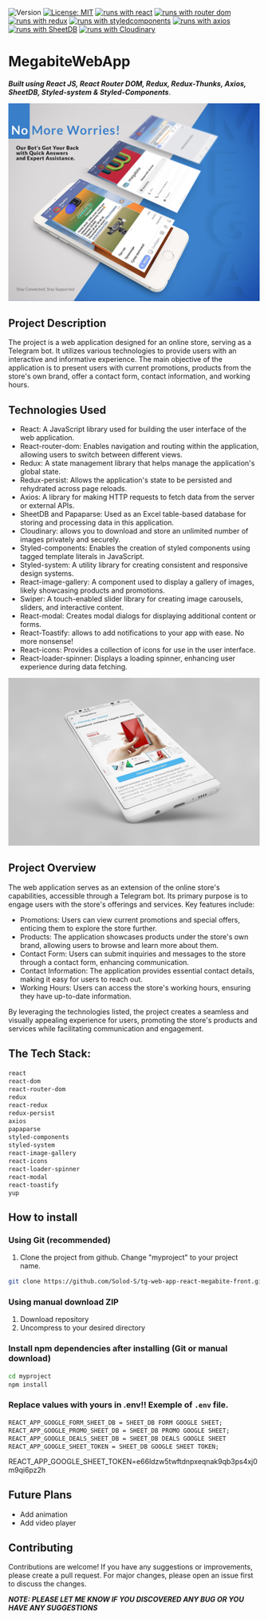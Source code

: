 ![Version](https://img.shields.io/badge/Version-1.0-blue.svg?cacheSeconds=2592000)
[![License: MIT](https://img.shields.io/badge/License-MIT-yellow.svg)](https://opensource.org/licenses/MIT)
[![runs with react](https://img.shields.io/badge/Runs%20with%20React-000.svg?style=flat-square&logo=React&labelColor=f3f3f3&logoColor=61DAFB)](https://uk.legacy.reactjs.org/)
[![runs with router dom](https://img.shields.io/badge/Runs%20with%20React_Router_Dom-000.svg?style=flat-square&logo=reactrouter&labelColor=f3f3f3&logoColor=#CA4245)](https://reactrouter.com/en/main)
[![runs with redux](https://img.shields.io/badge/Runs%20with%20Redux-000.svg?style=flat-square&logo=Redux&labelColor=f3f3f3&logoColor=7247B5)](https://redux.js.org/)
[![runs with styledcomponents](https://img.shields.io/badge/Runs%20with%20Styled_Components-000.svg?style=flat-square&logo=styledcomponents&labelColor=f3f3f3&logoColor=#DB7093)](https://styled-components.com/)
[![runs with axios](https://img.shields.io/badge/Runs%20with%20Axios-000.svg?style=flat-square&logo=axios&labelColor=f3f3f3&logoColor=5A29E4)](https://axios-http.com/ru/docs/intro)
[![runs with SheetDB](https://img.shields.io/badge/Runs%20with%20SheetDB-000.svg?style=flat-square&logo=cockroachlabs&labelColor=f3f3f3&logoColor=2A2A2A)](https://sheetdb.io/)
[![runs with Cloudinary](https://img.shields.io/badge/Runs%20with%20Cloudinary-000.svg?style=flat-square&logo=cloudways&labelColor=f3f3f3&logoColor=2C39BD)](https://cloudinary.com/)

# MegabiteWebApp

**_Built using React JS, React Router DOM, Redux, Redux-Thunks, Axios, SheetDB,
Styled-system & Styled-Components_**.

![MegaBot Demo](/src//images/about/tg1-min.jpg)

## Project Description

The project is a web application designed for an online store, serving as a Telegram bot. It utilizes various technologies to provide users with an interactive and informative experience. The main objective of the application is to present users with current promotions, products from the store's own brand, offer a contact form, contact information, and working hours.

## Technologies Used

- React: A JavaScript library used for building the user interface of the web application.
- React-router-dom: Enables navigation and routing within the application, allowing users to switch between different views.
- Redux: A state management library that helps manage the application's global state.
- Redux-persist: Allows the application's state to be persisted and rehydrated across page reloads.
- Axios: A library for making HTTP requests to fetch data from the server or external APIs.
- SheetDB and Papaparse: Used as an Excel table-based database for storing and processing data in this application.
- Cloudinary: allows you to download and store an unlimited number of images privately and securely.
- Styled-components: Enables the creation of styled components using tagged template literals in JavaScript.
- Styled-system: A utility library for creating consistent and responsive design systems.
- React-image-gallery: A component used to display a gallery of images, likely showcasing products and promotions.
- Swiper: A touch-enabled slider library for creating image carousels, sliders, and interactive content.
- React-modal: Creates modal dialogs for displaying additional content or forms.
- React-Toastify: allows to add notifications to your app with ease. No more nonsense!
- React-icons: Provides a collection of icons for use in the user interface.
- React-loader-spinner: Displays a loading spinner, enhancing user experience during data fetching.

![MegaBot Demo](/src//images/about/tg2-min.jpg)

## Project Overview

The web application serves as an extension of the online store's capabilities, accessible through a Telegram bot. Its primary purpose is to engage users with the store's offerings and services. Key features include:

- Promotions: Users can view current promotions and special offers, enticing them to explore the store further.
- Products: The application showcases products under the store's own brand, allowing users to browse and learn more about them.
- Contact Form: Users can submit inquiries and messages to the store through a contact form, enhancing communication.
- Contact Information: The application provides essential contact details, making it easy for users to reach out.
- Working Hours: Users can access the store's working hours, ensuring they have up-to-date information.

By leveraging the technologies listed, the project creates a seamless and visually appealing experience for users, promoting the store's products and services while facilitating communication and engagement.

## The Tech Stack:

    react
    react-dom
    react-router-dom
    redux
    react-redux
    redux-persist
    axios
    papaparse
    styled-components
    styled-system
    react-image-gallery
    react-icons
    react-loader-spinner
    react-modal
    react-toastify
    yup

## How to install

### Using Git (recommended)

1.  Clone the project from github. Change "myproject" to your project name.

```bash
git clone https://github.com/Solod-S/tg-web-app-react-megabite-front.git ./myproject
```

### Using manual download ZIP

1.  Download repository
2.  Uncompress to your desired directory

### Install npm dependencies after installing (Git or manual download)

```bash
cd myproject
npm install
```

### Replace values with yours in .env!! Exemple of `.env` file.

```env
REACT_APP_GOOGLE_FORM_SHEET_DB = SHEET_DB FORM GOOGLE SHEET;
REACT_APP_GOOGLE_PROMO_SHEET_DB = SHEET_DB PROMO GOOGLE SHEET;
REACT_APP_GOOGLE_DEALS_SHEET_DB = SHEET_DB DEALS GOOGLE SHEET
REACT_APP_GOOGLE_SHEET_TOKEN = SHEET_DB GOOGLE SHEET TOKEN;
```

REACT_APP_GOOGLE_SHEET_TOKEN=e66ldzw5twftdnpxeqnak9qb3ps4xj0m9qi6pz2h

## Future Plans

- Add animation
- Add video player

## Contributing

Contributions are welcome! If you have any suggestions or improvements, please
create a pull request. For major changes, please open an issue first to discuss
the changes.

**_NOTE: PLEASE LET ME KNOW IF YOU DISCOVERED ANY BUG OR YOU HAVE ANY
SUGGESTIONS_**

<!-- https://www.npmjs.com/package/react-image-gallery -->
